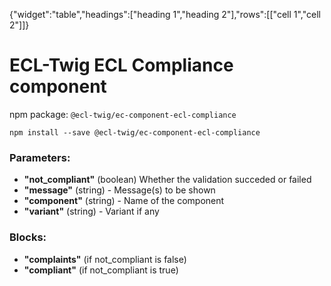 {"widget":"table","headings":["heading 1","heading 2"],"rows":[["cell 1","cell 2"]]}

# ECL-Twig ECL Compliance component

npm package: `@ecl-twig/ec-component-ecl-compliance`

```shell
npm install --save @ecl-twig/ec-component-ecl-compliance
```

### Parameters:

- **"not_compliant"** (boolean) Whether the validation succeded or failed
- **"message"** (string) - Message(s) to be shown
- **"component"** (string) - Name of the component
- **"variant"** (string) - Variant if any

### Blocks:

- **"complaints"** (if not_compliant is false)
- **"compliant"** (if not_compliant is true)
